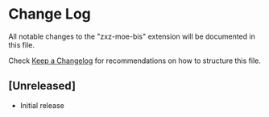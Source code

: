 # Change Log

All notable changes to the "zxz-moe-bis" extension will be documented in this file.

Check [Keep a Changelog](http://keepachangelog.com/) for recommendations on how to structure this file.

## [Unreleased]

- Initial release